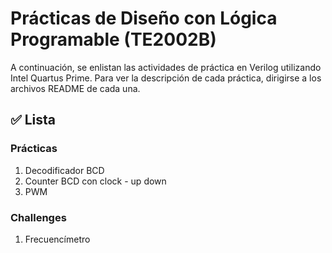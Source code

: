 # Prácticas de Diseño con Lógica Programable (TE2002B)

A continuación, se enlistan las actividades de práctica en Verilog utilizando Intel Quartus Prime. Para ver la descripción de cada práctica, dirigirse a los archivos README de cada una.


## ✅ Lista

### Prácticas
1. Decodificador BCD
2. Counter BCD con clock - up down
3. PWM

### Challenges
1. Frecuencímetro

